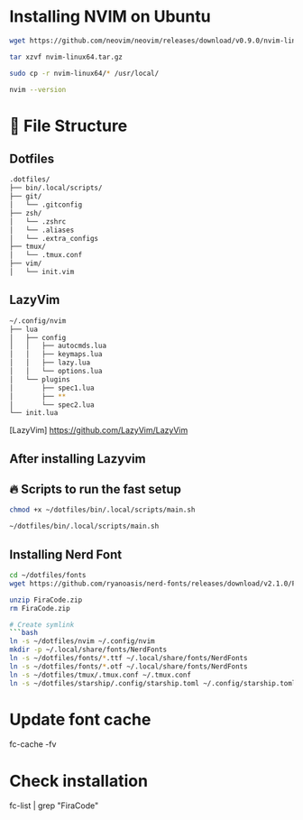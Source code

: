 # Installing NVIM on Ubuntu 

```bash
wget https://github.com/neovim/neovim/releases/download/v0.9.0/nvim-linux64.tar.gz

tar xzvf nvim-linux64.tar.gz

sudo cp -r nvim-linux64/* /usr/local/

nvim --version
```

# 📂 File Structure

## Dotfiles

```bash
.dotfiles/
├── bin/.local/scripts/
├── git/
│   └── .gitconfig
├── zsh/
│   └── .zshrc
│   └── .aliases
│   └── .extra_configs
├── tmux/
│   └── .tmux.conf
├── vim/
│   └── init.vim
```

## LazyVim

```bash
~/.config/nvim
├── lua
│   ├── config
│   │   ├── autocmds.lua
│   │   ├── keymaps.lua
│   │   ├── lazy.lua
│   │   └── options.lua
│   └── plugins
│       ├── spec1.lua
│       ├── **
│       └── spec2.lua
└── init.lua
```

[LazyVim] https://github.com/LazyVim/LazyVim

## After installing Lazyvim


## 🔥 Scripts to run the fast setup

```bash
chmod +x ~/dotfiles/bin/.local/scripts/main.sh

~/dotfiles/bin/.local/scripts/main.sh
```

## Installing Nerd Font

```bash
cd ~/dotfiles/fonts
wget https://github.com/ryanoasis/nerd-fonts/releases/download/v2.1.0/FiraCode.zip

unzip FiraCode.zip
rm FiraCode.zip 

# Create symlink
```bash
ln -s ~/dotfiles/nvim ~/.config/nvim
mkdir -p ~/.local/share/fonts/NerdFonts
ln -s ~/dotfiles/fonts/*.ttf ~/.local/share/fonts/NerdFonts
ln -s ~/dotfiles/fonts/*.otf ~/.local/share/fonts/NerdFonts
ln -s ~/dotfiles/tmux/.tmux.conf ~/.tmux.conf
ln -s ~/dotfiles/starship/.config/starship.toml ~/.config/starship.toml
```
# Update font cache
fc-cache -fv

# Check installation
fc-list | grep "FiraCode"
```